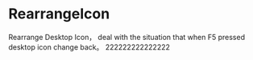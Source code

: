 # RearrangeIcon
Rearrange Desktop Icon， deal with the situation that when F5 pressed desktop icon change back。
222222222222222
